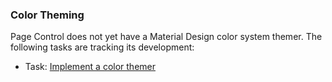 ### Color Theming

Page Control does not yet have a Material Design color system themer. The following tasks are
tracking its development:

- Task: [Implement a color themer](https://www.pivotaltracker.com/story/show/157072365)
